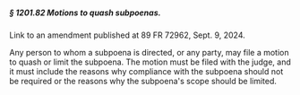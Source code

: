 ##### § 1201.82 Motions to quash subpoenas. #####

Link to an amendment published at 89 FR 72962, Sept. 9, 2024.

Any person to whom a subpoena is directed, or any party, may file a motion to quash or limit the subpoena. The motion must be filed with the judge, and it must include the reasons why compliance with the subpoena should not be required or the reasons why the subpoena's scope should be limited.